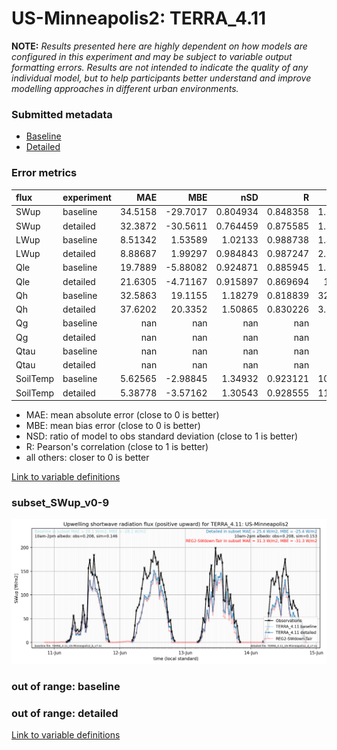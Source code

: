 # US-Minneapolis2: TERRA_4.11

**NOTE:** *Results presented here are highly dependent on how models are configured in this experiment and may be subject to variable output formatting errors. Results are not intended to indicate the quality of any individual model, but to help participants better understand and improve modelling approaches in different urban environments.*

### Submitted metadata

- [Baseline](TERRA_4.11_US-Minneapolis2_baseline_attrs.md)
- [Detailed](TERRA_4.11_US-Minneapolis2_detailed_attrs.md)

### Error metrics

| flux     | experiment   |       MAE |       MBE |        nSD |          R |       5th |       95th |      RMSE |      cRMSE |      AMBE |       1-nSD |         1-R |   nSkewness |   nKurtosis |     Overlap |
|:---------|:-------------|----------:|----------:|-----------:|-----------:|----------:|-----------:|----------:|-----------:|----------:|------------:|------------:|------------:|------------:|------------:|
| SWup     | baseline     |  34.5158  | -29.7017  |   0.804934 |   0.848358 |   1.56253 |  79.505    |  59.4     |   0.5312   |  29.7017  |   0.195067  |   0.151642  |   0.337811  |   0.747889  |   0.183911  |
| SWup     | detailed     |  32.3872  | -30.5611  |   0.764459 |   0.875585 |   1.53475 | 104.507    |  56.9043  |   0.495681 |  30.5611  |   0.235542  |   0.124415  |   0.301613  |   0.784251  |   0.17529   |
| LWup     | baseline     |   8.51342 |   1.53589 |   1.02133  |   0.988738 |   1.42782 |   0.779551 |  11.2109  |   0.153168 |   1.53589 |   0.0213336 |   0.0112623 |   0.579872  |   0.499906  |   0.0613318 |
| LWup     | detailed     |   8.88687 |   1.99297 |   0.984843 |   0.987247 |   2.39689 |   6.55022  |  11.7145  |   0.159216 |   1.99297 |   0.015158  |   0.0127533 |   0.721903  |   0.609111  |   0.0672661 |
| Qle      | baseline     |  19.7889  |  -5.88082 |   0.924871 |   0.885945 |   1.81298 |  12.9881   |  36.3593  |   0.46542  |   5.88082 |   0.0751291 |   0.114055  |   0.0710715 |   0.360161  |   0.190684  |
| Qle      | detailed     |  21.6305  |  -4.71167 |   0.915897 |   0.869694 |   1.5207  |  11.471    |  38.508   |   0.495749 |   4.71167 |   0.0841027 |   0.130306  |   0.0810473 |   0.348172  |   0.153391  |
| Qh       | baseline     |  32.5863  |  19.1155  |   1.18279  |   0.818839 |  32.1427  |  68.611    |  47.1404  |   0.679678 |  19.1155  |   0.18279   |   0.181161  |   0.590902  |   0.112911  |   0.35711   |
| Qh       | detailed     |  37.6202  |  20.3352  |   1.50865  |   0.830226 |   3.27984 | 114.294    |  59.2657  |   0.878056 |  20.3352  |   0.508649  |   0.169774  |   0.442905  |   0.0857375 |   0.262837  |
| Qg       | baseline     | nan       | nan       | nan        | nan        | nan       | nan        | nan       | nan        | nan       | nan         | nan         | nan         | nan         | nan         |
| Qg       | detailed     | nan       | nan       | nan        | nan        | nan       | nan        | nan       | nan        | nan       | nan         | nan         | nan         | nan         | nan         |
| Qtau     | baseline     | nan       | nan       | nan        | nan        | nan       | nan        | nan       | nan        | nan       | nan         | nan         | nan         | nan         | nan         |
| Qtau     | detailed     | nan       | nan       | nan        | nan        | nan       | nan        | nan       | nan        | nan       | nan         | nan         | nan         | nan         | nan         |
| SoilTemp | baseline     |   5.62565 |  -2.98845 |   1.34932  |   0.923121 |  10.8421  |   3.34625  |   6.7565  |   0.574016 |   2.98845 |   0.349325  |   0.0768787 |   4.08039   |   0.302323  |   0.287191  |
| SoilTemp | detailed     |   5.38778 |  -3.57162 |   1.30543  |   0.928555 |  11.5237  |   1.27521  |   6.62873 |   0.52898  |   3.57162 |   0.305431  |   0.0714454 |   6.2467    |   0.31662   |   0.27913   |

 - MAE: mean absolute error (close to 0 is better)
 - MBE: mean bias error (close to 0 is better)
 - NSD: ratio of model to obs standard deviation (close to 1 is better)
 - R: Pearson's correlation (close to 1 is better)
 - all others: closer to 0 is better

[Link to variable definitions](../modelattrs/variable_definitions.md)

### <a name="subset_swup_v0-9"></a>subset_SWup_v0-9
[![TERRA_4.11_US-Minneapolis2_subset_SWup_v0-9.png](TERRA_4.11_US-Minneapolis2_subset_SWup_v0-9.png)](TERRA_4.11_US-Minneapolis2_subset_SWup_v0-9.png)

### out of range: baseline


### out of range: detailed



[Link to variable definitions](../modelattrs/variable_definitions.md)

